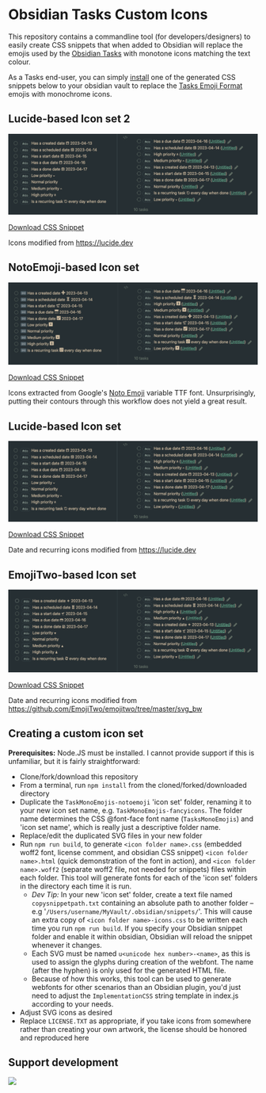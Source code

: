 # Obsidian Tasks Custom Icons

This repository contains a commandline tool (for developers/designers) to easily create CSS snippets that when added to Obsidian will replace the emojis used by the [Obsidian Tasks](https://github.com/obsidian-tasks-group/obsidian-tasks) with monotone icons matching the text colour.

As a Tasks end-user, you can simply [install](https://help.obsidian.md/Extending+Obsidian/CSS+snippets) one of the generated CSS snippets below to your obsidian vault to replace the [Tasks Emoji Format](https://publish.obsidian.md/tasks/Reference/Task+Formats/Tasks+Emoji+Format) emojis with monochrome icons.

## Lucide-based Icon set 2

![Lucide-based icon theme 2 screenshot](TasksMonoEmojis-lucide2/screenshot.png)

[Download CSS Snippet](https://raw.githubusercontent.com/replete/obsidian-tasks-custom-icons/main/lucide2/obsidian-tasks-lucide2-icons.css)

Icons modified from https://lucide.dev

## NotoEmoji-based Icon set

![NotoEmoji-based icon them2 screenshot](TasksMonoEmojis-notoemoji/screenshot.png)

[Download CSS Snippet](https://raw.githubusercontent.com/replete/obsidian-tasks-custom-icons/main/lucide2/obsidian-tasks-lucide2-icons.css)

Icons extracted from Google's [Noto Emoji](https://github.com/googlefonts/noto-emoji/blob/main/fonts/NotoColorEmoji.ttf) variable TTF font. Unsurprisingly, putting their contours through this workflow does not yield a great result.

## Lucide-based Icon set

![Lucide-based icon theme screenshot](TasksMonoEmojis-lucide2/screenshot.png)

[Download CSS Snippet](https://raw.githubusercontent.com/replete/obsidian-tasks-custom-icons/main/lucide/obsidian-tasks-lucide-icons.css)

Date and recurring icons modified from https://lucide.dev

## EmojiTwo-based Icon set

![EmojiTwo-based icon theme screenshot](TasksMonoEmojis-emojitwo/screenshot.png)

[Download CSS Snippet](https://raw.githubusercontent.com/replete/obsidian-tasks-custom-icons/main/emojitwo/obsidian-tasks-emojitwo-icons.css)

Date and recurring icons modified from https://github.com/EmojiTwo/emojitwo/tree/master/svg_bw


## Creating a custom icon set

**Prerequisites:** Node.JS must be installed. I cannot provide support if this is unfamiliar, but it is fairly straightforward:

- Clone/fork/download this repository
- From a terminal, run `npm install` from the cloned/forked/downloaded directory
- Duplicate the `TaskMonoEmojis-notoemoji` 'icon set' folder, renaming it to your new icon set name, e.g. `TaskMonoEmojis-fancyicons`. The folder name determines the CSS @font-face font name (`TasksMonoEmojis`) and 'icon set name', which is really just a descriptive folder name.
- Replace/edit the duplicated SVG files in your new folder
- Run `npm run build`, to generate `<icon folder name>.css` (embedded woff2 font, license comment, and obsidian CSS snippet) `<icon folder name>.html` (quick demonstration of the font in action), and `<icon folder name>.woff2` (separate woff2 file, not needed for snippets) files within each folder. This tool will generate fonts for each of the 'icon set' folders in the directory each time it is run.
    - _Dev Tip:_ In your new 'icon set' folder, create a text file named `copysnippetpath.txt` containing an absolute path to another folder – e.g '`/Users/username/MyVault/.obsidian/snippets/`'. This will cause an extra copy of `<icon folder name>-icons.css` to be written each time you run `npm run build`. If you specify your Obsidian snippet folder and enable it within obsidian, Obsidian will reload the snippet whenever it changes.
    - Each SVG must be named `u<unicode hex number>-<name>`, as this is used to assign the glyphs during creation of the webfont. The name (after the hyphen) is only used for the generated HTML file. 
    - Because of how this works, this tool can be used to generate webfonts for other scenarios than an Obsidian plugin, you'd just need to adjust the `ImplementationCSS` string template in index.js according to your needs.
- Adjust SVG icons as desired
- Replace `LICENSE.TXT` as appropriate, if you take icons from somewhere rather than creating your own artwork, the license should be honored and reproduced here

## Support development

<a href="https://www.buymeacoffee.com/replete"><img src="https://img.buymeacoffee.com/button-api/?text=Buy me a coffee&emoji=&slug=replete&button_colour=BD5FFF&font_colour=ffffff&font_family=Poppins&outline_colour=000000&coffee_colour=FFDD00" /></a>